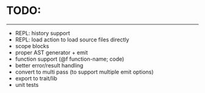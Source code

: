 # TODO:
---

- REPL: history support
- REPL: load action to load source files directly
- scope blocks
- proper AST generator + emit
- function support (@f function-name; code)
- better error/result handling
- convert to multi pass (to support multiple emit options)
- export to trait/lib
- unit tests
